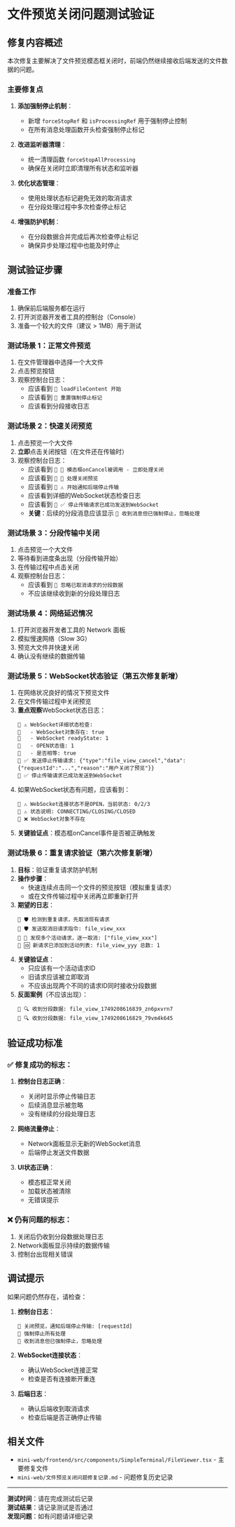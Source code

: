 # 文件预览关闭问题测试验证

## 修复内容概述

本次修复主要解决了文件预览模态框关闭时，前端仍然继续接收后端发送的文件数据的问题。

### 主要修复点

1. **添加强制停止机制**：
   - 新增 `forceStopRef` 和 `isProcessingRef` 用于强制停止控制
   - 在所有消息处理函数开头检查强制停止标记

2. **改进监听器清理**：
   - 统一清理函数 `forceStopAllProcessing`
   - 确保在关闭时立即清理所有状态和监听器

3. **优化状态管理**：
   - 使用处理状态标记避免无效的取消请求
   - 在分段处理过程中多次检查停止标记

4. **增强防护机制**：
   - 在分段数据合并完成后再次检查停止标记
   - 确保异步处理过程中也能及时停止

## 测试验证步骤

### 准备工作
1. 确保前后端服务都在运行
2. 打开浏览器开发者工具的控制台（Console）
3. 准备一个较大的文件（建议 > 1MB）用于测试

### 测试场景 1：正常文件预览
1. 在文件管理器中选择一个大文件
2. 点击预览按钮
3. 观察控制台日志：
   - 应该看到 `📄 loadFileContent 开始`
   - 应该看到 `📄 重置强制停止标记`
   - 应该看到分段接收日志

### 测试场景 2：快速关闭预览
1. 点击预览一个大文件
2. **立即**点击关闭按钮（在文件还在传输时）
3. 观察控制台日志：
   - 应该看到 `📄 🚪 模态框onCancel被调用 - 立即处理关闭`
   - 应该看到 `📄 🚪 处理关闭预览`
   - 应该看到 `📄 ⚠️ 开始通知后端停止传输`
   - 应该看到详细的WebSocket状态检查日志
   - 应该看到 `📄 ✅ 停止传输请求已成功发送到WebSocket`
   - **关键**：后续的分段消息应该显示 `📄 收到消息但已强制停止，忽略处理`

### 测试场景 3：分段传输中关闭
1. 点击预览一个大文件
2. 等待看到进度条出现（分段传输开始）
3. 在传输过程中点击关闭
4. 观察控制台日志：
   - 应该看到 `📄 忽略已取消请求的分段数据` 
   - 不应该继续收到新的分段处理日志

### 测试场景 4：网络延迟情况
1. 打开浏览器开发者工具的 Network 面板
2. 模拟慢速网络（Slow 3G）
3. 预览大文件并快速关闭
4. 确认没有继续的数据传输

### 测试场景 5：WebSocket状态验证（第五次修复新增）
1. 在网络状况良好的情况下预览文件
2. 在文件传输过程中关闭预览
3. **重点观察**WebSocket状态日志：
   ```
   📄 ⚠️ WebSocket详细状态检查:
   📄   - WebSocket对象存在: true
   📄   - WebSocket readyState: 1
   📄   - OPEN状态值: 1
   📄   - 是否相等: true
   📄 ✅ 发送停止传输请求: {"type":"file_view_cancel","data":{"requestId":"...","reason":"用户关闭了预览"}}
   📄 ✅ 停止传输请求已成功发送到WebSocket
   ```
4. 如果WebSocket状态有问题，应该看到：
   ```
   📄 ⚠️ WebSocket连接状态不是OPEN，当前状态: 0/2/3
   📄 ⚠️ 状态说明: CONNECTING/CLOSING/CLOSED
   📄 ❌ WebSocket对象不存在
   ```
5. **关键验证点**：模态框onCancel事件是否被正确触发

### 测试场景 6：重复请求验证（第六次修复新增）
1. **目标**：验证重复请求防护机制
2. **操作步骤**：
   - 快速连续点击同一个文件的预览按钮（模拟重复请求）
   - 或在文件传输过程中关闭再立即重新打开
3. **期望的日志**：
   ```
   📄 🛡️ 检测到重复请求，先取消现有请求
   📄 🛡️ 发送取消旧请求指令: file_view_xxx
   📄 🚨 发现多个活动请求，逐一取消: ["file_view_xxx"]
   📄 🆔 新请求已添加到活动列表: file_view_yyy 总数: 1
   ```
4. **关键验证点**：
   - 只应该有一个活动请求ID
   - 旧请求应该被立即取消
   - 不应该出现两个不同的请求ID同时接收分段数据
5. **反面案例**（不应该出现）：
   ```
   📄 🔍 收到分段数据: file_view_1749208616839_zn6pxvrn7
   📄 🔍 收到分段数据: file_view_1749208616829_79vm4k645
   ```

## 验证成功标准

### ✅ 修复成功的标志：
1. **控制台日志正确**：
   - 关闭时显示停止传输日志
   - 后续消息显示被忽略
   - 没有继续的分段处理日志

2. **网络流量停止**：
   - Network面板显示无新的WebSocket消息
   - 后端停止发送文件数据

3. **UI状态正确**：
   - 模态框正常关闭
   - 加载状态被清除
   - 无错误提示

### ❌ 仍有问题的标志：
1. 关闭后仍收到分段数据处理日志
2. Network面板显示持续的数据传输
3. 控制台出现相关错误

## 调试提示

如果问题仍然存在，请检查：

1. **控制台日志**：
   ```
   📄 关闭预览，通知后端停止传输: [requestId]
   📄 强制停止所有处理
   📄 收到消息但已强制停止，忽略处理
   ```

2. **WebSocket连接状态**：
   - 确认WebSocket连接正常
   - 检查是否有连接断开重连

3. **后端日志**：
   - 确认后端收到取消请求
   - 检查后端是否正确停止传输

## 相关文件

- `mini-web/frontend/src/components/SimpleTerminal/FileViewer.tsx` - 主要修复文件
- `mini-web/文件预览关闭问题修复记录.md` - 问题修复历史记录

---

**测试时间**：请在完成测试后记录  
**测试结果**：请记录测试是否通过  
**发现问题**：如有问题请详细记录 